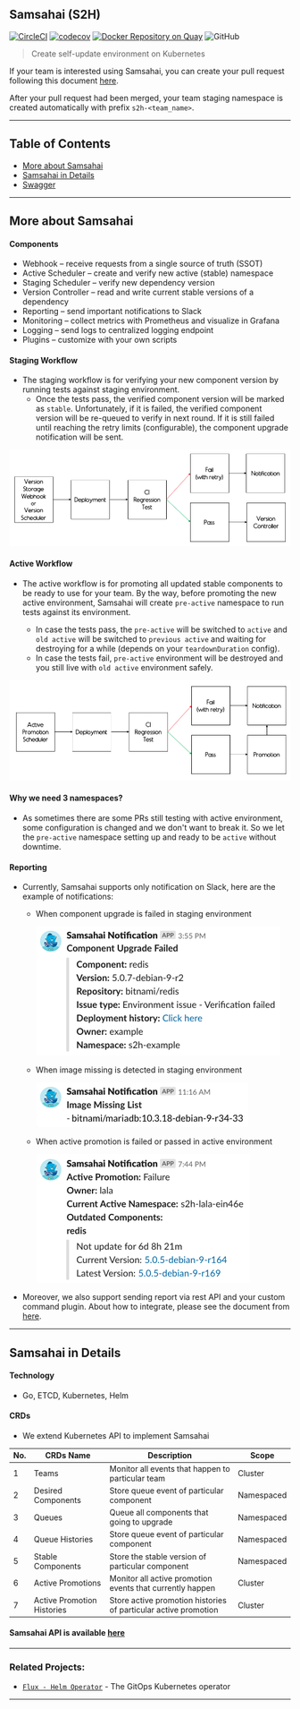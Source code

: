 ## Samsahai (S2H)
[![CircleCI](https://circleci.com/gh/agoda-com/samsahai.svg?style=svg&circle-token=622dc452d07545e720fc396074cb25a737a204e5)](https://circleci.com/gh/agoda-com/samsahai) [![codecov](https://codecov.io/gh/agoda-com/samsahai/branch/master/graph/badge.svg?token=84Y2ngbPrC)](https://codecov.io/gh/agoda-com/samsahai) [![Docker Repository on Quay](https://quay.io/repository/phantomnat/samsahai/status "Docker Repository on Quay")](https://quay.io/repository/phantomnat/samsahai) ![GitHub](https://img.shields.io/github/license/agoda-com/samsahai)

> Create self-update environment on Kubernetes

If your team is interested using Samsahai, you can create your pull request following this document [here](https://github.agodadev.io/docker/samsahai-config/tree/master/starter).

After your pull request had been merged, your team staging namespace is created automatically with prefix `s2h-<team_name>`.

---

## Table of Contents

- [More about Samsahai](#more-about-samsahai)
- [Samsahai in Details](#samsahai-in-details)
- [Swagger](#samsahai-api-is-available-here)

---

## More about Samsahai
#### Components
- Webhook – receive requests from a single source of truth (SSOT)​
- Active Scheduler – create and verify new active (stable) namespace​
- Staging Scheduler – verify new dependency version
- Version Controller – read and write current stable versions of a dependency​
- Reporting – send important notifications to Slack​
- Monitoring – collect metrics with Prometheus and visualize in Grafana​
- Logging – send logs to centralized logging endpoint​
- Plugins – customize with your own scripts​

#### Staging Workflow
- The staging workflow is for verifying your new component version by running tests against staging environment.
  - Once the tests pass, the verified component version will be marked as `stable`.
Unfortunately, if it is failed, the verified component version will be re-queued to verify in next round.
If it is still failed until reaching the retry limits (configurable), the component upgrade notification will be sent.

![](docs/images/staging-flow.png)

#### Active Workflow
- The active workflow is for promoting all updated stable components to be ready to use for your team.
By the way, before promoting the new active environment, Samsahai will create `pre-active` namespace
to run tests against its environment.

  - In case the tests pass, the `pre-active` will be switched to `active`
and `old active` will be switched to `previous active` and waiting for destroying for a while
(depends on your `teardownDuration` config).
  - In case the tests fail, `pre-active` environment will be destroyed and you still live with `old active` environment safely.

![](docs/images/active-flow.png)

#### Why we need 3 namespaces?
- As sometimes there are some PRs still testing with active environment, some configuration is changed and we don't want to break it.
So we let the `pre-active` namespace setting up and ready to be `active` without downtime.

#### Reporting
- Currently, Samsahai supports only notification on Slack, here are the example of notifications:

  - When component upgrade is failed in staging environment

    ![](docs/images/reporting-comp-upgrade.png)

  - When image missing is detected in staging environment

    ![](docs/images/reporting-img-missing.png)

  - When active promotion is failed or passed in active environment

    ![](docs/images/reporting-active.png)

- Moreover, we also support sending report via rest API and your custom command plugin.
About how to integrate, please see the document from [here](https://github.agodadev.io/docker/samsahai-config/tree/master/starter).

---

## Samsahai in Details
#### Technology
- Go, ETCD, Kubernetes, Helm

#### CRDs
- We extend Kubernetes API to implement Samsahai

| No. | CRDs Name | Description | Scope |
| --- | --- | --- | --- |
| 1 | Teams | Monitor all events that happen to particular team | Cluster |
| 2 | Desired Components | Store queue event of particular component | Namespaced |
| 3 | Queues | Queue all components that going to upgrade | Namespaced |
| 4 | Queue Histories | Store queue event of particular component | Namespaced |
| 5 | Stable Components | Store the stable version of particular component | Namespaced |
| 6 | Active Promotions | Monitor all active promotion events that currently happen | Cluster |
| 7 | Active Promotion Histories | Store active promotion histories of particular active promotion | Cluster |

#### Samsahai API is available [here](https://samsahai.agoda.local/swagger/index.html#/)

---

### Related Projects:
- [`Flux - Helm Operator`](https://github.com/fluxcd/flux) - The GitOps Kubernetes operator

---
